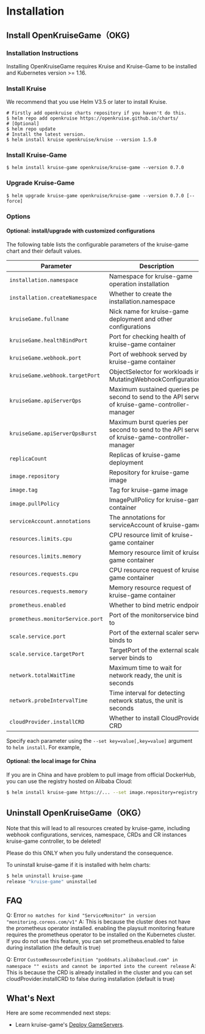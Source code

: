 # Installation

## Install OpenKruiseGame（OKG)

### Installation Instructions

Installing OpenKruiseGame requires Kruise and Kruise-Game to be installed and Kubernetes version >= 1.16.

### Install Kruise

We recommend that you use Helm V3.5 or later to install Kruise.

```shell
# Firstly add openkruise charts repository if you haven't do this.
$ helm repo add openkruise https://openkruise.github.io/charts/
# [Optional]
$ helm repo update
# Install the latest version.
$ helm install kruise openkruise/kruise --version 1.5.0
```

### Install Kruise-Game

```shell
$ helm install kruise-game openkruise/kruise-game --version 0.7.0
```

### Upgrade Kruise-Game

```shell
$ helm upgrade kruise-game openkruise/kruise-game --version 0.7.0 [--force]
```

### Options

#### Optional: install/upgrade with customized configurations

The following table lists the configurable parameters of the kruise-game chart and their default values.

| Parameter                        | Description                                                                                      | Default                          |
|----------------------------------|--------------------------------------------------------------------------------------------------|----------------------------------|
| `installation.namespace`         | Namespace for kruise-game operation installation                                                 | `kruise-game-system`             |
| `installation.createNamespace`   | Whether to create the installation.namespace                                                     | `true`                           |
| `kruiseGame.fullname`            | Nick name for kruise-game deployment and other configurations                                    | `kruise-game-controller-manager` |
| `kruiseGame.healthBindPort`      | Port for checking health of kruise-game container                                                | `8082`                           |
| `kruiseGame.webhook.port`        | Port of webhook served by kruise-game container                                                  | `443`                            |
| `kruiseGame.webhook.targetPort`  | ObjectSelector for workloads in MutatingWebhookConfigurations                                    | `9876`                           |
| `kruiseGame.apiServerQps`        | Maximum sustained queries per second to send to the API server of kruise-game-controller-manager | `5`                              |
| `kruiseGame.apiServerQpsBurst`   | Maximum burst queries per second to send to the API server of kruise-game-controller-manager     | `10`                             |
| `replicaCount`                   | Replicas of kruise-game deployment                                                               | `1`                              |
| `image.repository`               | Repository for kruise-game image                                                                 | `openkruise/kruise-game-manager` |
| `image.tag`                      | Tag for kruise-game image                                                                        | `v0.6.0`                         |
| `image.pullPolicy`               | ImagePullPolicy for kruise-game container                                                        | `Always`                         |
| `serviceAccount.annotations`     | The annotations for serviceAccount of kruise-game                                                | ` `                              |
| `resources.limits.cpu`           | CPU resource limit of kruise-game container                                                      | `500m`                           |
| `resources.limits.memory`        | Memory resource limit of kruise-game container                                                   | `1Gi`                            |
| `resources.requests.cpu`         | CPU resource request of kruise-game container                                                    | `10m`                            |
| `resources.requests.memory`      | Memory resource request of kruise-game container                                                 | `64Mi`                           |
| `prometheus.enabled`             | Whether to bind metric endpoint                                                                  | `true`                           |
| `prometheus.monitorService.port` | Port of the monitorservice bind to                                                               | `8080`                           |
| `scale.service.port`             | Port of the external scaler server binds to                                                      | `6000`                           |
| `scale.service.targetPort`       | TargetPort of the external scaler server binds to                                                | `6000`                           |
| `network.totalWaitTime`          | Maximum time to wait for network ready, the unit is seconds                                      | `60`                             |
| `network.probeIntervalTime`      | Time interval for detecting network status, the unit is seconds                                  | `5`                              |
| `cloudProvider.installCRD`       | Whether to install CloudProvider CRD                                                             | `true`                           |

Specify each parameter using the `--set key=value[,key=value]` argument to `helm install`. For example,

#### Optional: the local image for China

If you are in China and have problem to pull image from official DockerHub, you can use the registry hosted on Alibaba Cloud:

```bash
$ helm install kruise-game https://... --set image.repository=registry.cn-hangzhou.aliyuncs.com/acs/kruise-game-manager
```

## Uninstall OpenKruiseGame（OKG）

Note that this will lead to all resources created by kruise-game, including webhook configurations, services, namespace, CRDs and CR instances kruise-game controller, to be deleted!

Please do this ONLY when you fully understand the consequence.

To uninstall kruise-game if it is installed with helm charts:

```bash
$ helm uninstall kruise-game
release "kruise-game" uninstalled
```

## FAQ

Q: Error `no matches for kind "ServiceMonitor" in version "monitoring.coreos.com/v1"`
A: This is because the cluster does not have the prometheus operator installed. enabling the playsuit monitoring feature requires the prometheus operator to be installed on the Kubernetes cluster. If you do not use this feature, you can set prometheus.enabled to false during installation (the default is true)

Q: Error `CustomResourceDefinition "poddnats.alibabacloud.com" in namespace "" exists and cannot be imported into the cureent release`
A: This is because the CRD is already installed in the cluster and you can set cloudProvider.installCRD to false during installation (default is true)

## What's Next
Here are some recommended next steps:
- Learn kruise-game's [Deploy GameServers](user-manuals/deploy-gameservers.md).
